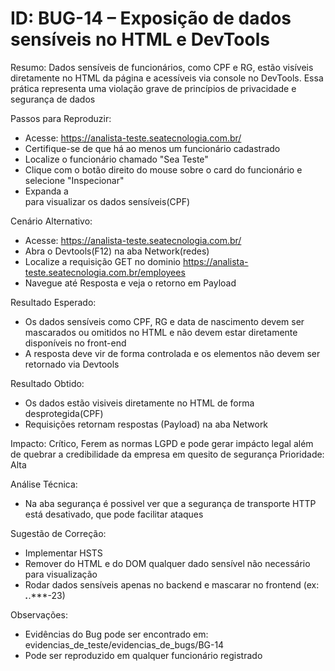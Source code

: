 # ID: BUG-14 – Exposição de dados sensíveis no HTML e DevTools

Resumo:
Dados sensíveis de funcionários, como CPF e RG, estão visíveis diretamente no HTML da página e acessíveis via console no DevTools. Essa prática representa uma violação grave de princípios de privacidade e segurança de dados

Passos para Reproduzir:
- Acesse: https://analista-teste.seatecnologia.com.br/
- Certifique-se de que há ao menos um funcionário cadastrado
- Localize o funcionário chamado "Sea Teste"
- Clique com o botão direito do mouse sobre o card do funcionário e selecione "Inspecionar"
- Expanda a <div class="c-cwYURa"> para visualizar os dados sensíveis(CPF)

Cenário Alternativo:
- Acesse: https://analista-teste.seatecnologia.com.br/
- Abra o Devtools(F12) na aba Network(redes)
- Localize a requisição GET no dominio https://analista-teste.seatecnologia.com.br/employees
- Navegue até Resposta e veja o retorno em Payload

Resultado Esperado:
- Os dados sensíveis como CPF, RG e data de nascimento devem ser mascarados ou omitidos no HTML e não devem estar diretamente disponíveis no front-end
- A resposta deve vir de forma controlada e os elementos não devem ser retornado via Devtools

Resultado Obtido:
- Os dados estão visiveis diretamente no HTML de forma desprotegida(CPF)
- Requisições retornam respostas (Payload) na aba Network 

Impacto: Crítico, Ferem as normas LGPD e pode gerar impácto legal além de quebrar a credibilidade da empresa em quesito de segurança
Prioridade: Alta

Análise Técnica:
- Na aba segurança é possivel ver que a segurança de transporte HTTP está desativado, que pode facilitar ataques

Sugestão de Correção:
- Implementar HSTS
- Remover do HTML e do DOM qualquer dado sensível não necessário para visualização
- Rodar dados sensíveis apenas no backend e mascarar no frontend (ex: ***.***.***-23)

Observações:

- Evidências do Bug pode ser encontrado em: evidencias_de_teste/evidencias_de_bugs/BG-14
- Pode ser reproduzido em qualquer funcionário registrado
